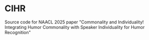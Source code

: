 # CIHR
Source code for NAACL 2025 paper "Commonality and Individuality! Integrating Humor Commonality with Speaker Individuality for Humor Recognition"
